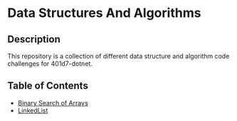 # Data Structures And Algorithms

## Description

This repository is a collection of different data structure and algorithm code challenges for 401d7-dotnet.

## Table of Contents

* [Binary Search of Arrays](./BinarySearch/ReadMe.md)
* [LinkedList](./LinkedList/ReadMe.md)

